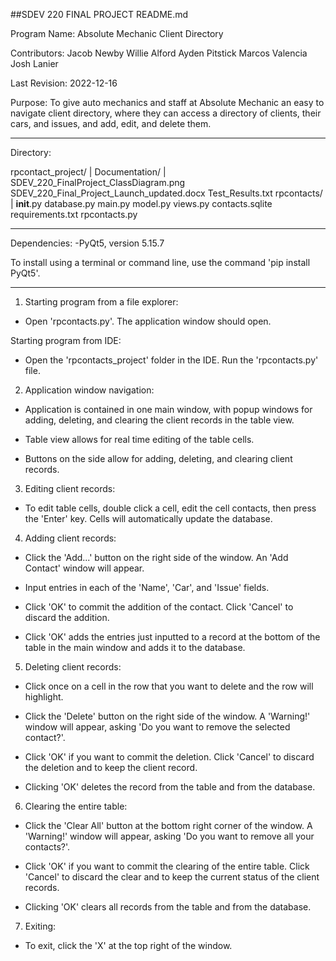 ##SDEV 220 FINAL PROJECT README.md

Program Name: Absolute Mechanic Client Directory

Contributors:
    Jacob Newby
    Willie Alford
    Ayden Pitstick
    Marcos Valencia
    Josh Lanier

Last Revision: 2022-12-16

Purpose: To give auto mechanics and staff at Absolute Mechanic an easy to navigate client directory, where they can access a directory of clients, their cars, and issues, and add, edit, and delete them.

----------------------------------------------------

Directory:

rpcontact_project/
    |
    Documentation/
        |
        SDEV_220_FinalProject_ClassDiagram.png
        SDEV_220_Final_Project_Launch_updated.docx
        Test_Results.txt
    rpcontacts/
        |
        __init__.py
        database.py
        main.py
        model.py
        views.py
    contacts.sqlite
    requirements.txt
    rpcontacts.py

----------------------------------------------------

Dependencies:
-PyQt5, version 5.15.7

To install using a terminal or command line, use the command 'pip install PyQt5'.

----------------------------------------------------

1. Starting program from a file explorer:

- Open 'rpcontacts.py'. The application window should open.

Starting program from IDE:

- Open the 'rpcontacts_project' folder in the IDE. Run the 'rpcontacts.py' file.

2. Application window navigation:

- Application is contained in one main window, with popup windows for adding, deleting, and clearing the client records in the table view.

- Table view allows for real time editing of the table cells.

- Buttons on the side allow for adding, deleting, and clearing client records.

3. Editing client records:

- To edit table cells, double click a cell, edit the cell contacts, then press the 'Enter' key. Cells will automatically update the database.

4. Adding client records:

- Click the 'Add...' button on the right side of the window. An 'Add Contact' window will appear.

- Input entries in each of the 'Name', 'Car', and 'Issue' fields.

- Click 'OK' to commit the addition of the contact. Click 'Cancel' to discard the addition.

- Click 'OK' adds the entries just inputted to a record at the bottom of the table in the main window and adds it to the database.

5. Deleting client records:

- Click once on a cell in the row that you want to delete and the row will highlight.

- Click the 'Delete' button on the right side of the window. A 'Warning!' window will appear, asking 'Do you want to remove the selected contact?'.

- Click 'OK' if you want to commit the deletion. Click 'Cancel' to discard the deletion and to keep the client record.

- Clicking 'OK' deletes the record from the table and from the database.

6. Clearing the entire table:

- Click the 'Clear All' button at the bottom right corner of the window. A 'Warning!' window will appear, asking 'Do you want to remove all your contacts?'.

- Click 'OK' if you want to commit the clearing of the entire table. Click 'Cancel' to discard the clear and to keep the current status of the client records.

- Clicking 'OK' clears all records from the table and from the database.

7. Exiting:

- To exit, click the 'X' at the top right of the window.

